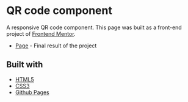 # QR code component

A responsive QR code component. This page was built as a front-end project of [Frontend Mentor](https://www.frontendmentor.io/challenges/qr-code-component-iux_sIO_H).

- [Page](https://sabiqhashil.github.io/qr_code_responsive/) - Final result of the project



## Built with
- [HTML5](https://developer.mozilla.org/es/docs/HTML/HTML5)
- [CSS3](https://developer.mozilla.org/es/docs/Web/CSS/CSS3)
- [Github Pages](https://pages.github.com/)
